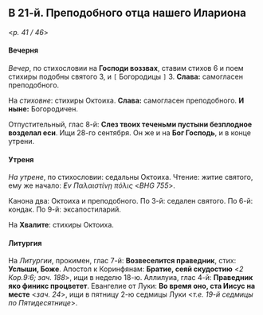 
## В 21-й. Преподобного отца нашего Илариона

<*p. 41 / 46*>

#### Вечерня

*Вечер*, по стихословии на **Господи воззвах**, ставим стихов 6 и поем стихиры подобны святого 3, 
и `[` Богородицы `]` 3. **Слава:** самогласен преподобного. 

На *стиховне*: стихиры Октоиха. **Слава:** самогласен преподобного. **И ныне:** Богородичен. 

Отпустительный, глас 8-й: **Слез твоих теченьми пустыни безплодное возделал еси**. 
Ищи 28-го сентября. Он же и на **Бог Господь**, и в конце утрени. 

#### Утреня

*На утрене*, по стихословии: седальны Октоиха. Чтение: житие святого, ему же начало: 
*̓Εν Παλαιστίνῃ πόλις* <*BHG 755*>. 

Канона два: Октоиха и преподобного. 
По 3-й: седален святого. 
По 6-й: кондак. 
По 9-й: эксапостиларий.   

На **Хвалите**: стихиры Октоиха. 

#### Литургия 

На *Литургии*, прокимен, глас 7-й: **Возвеселится праведник**, стих: **Услыши, Боже**. 
Апостол к Коринфянам: **Братие, сеяй скудостию** <*2 Кор.9:6; зач. 188*>, ищи в неделю 18-ю.
Аллилуиа, глас 4-й: **Праведник яко финикс процветет**. 
Евангелие от Луки: **Во время оно, ста Иисус на месте** <*зач. 24*>, ищи в пятницу 
2-ю седмицы Луки <*т.е. 19-й седмицы по Пятидесятнице*>. 
